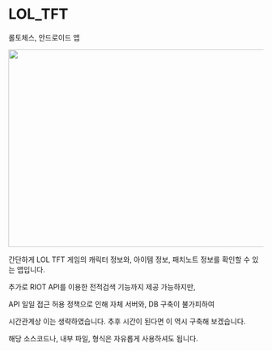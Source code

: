 # LOL_TFT
롤토체스, 안드로이드 앱


<center><img src="https://user-images.githubusercontent.com/16573620/71223470-71e0cf80-2317-11ea-8bbe-9f0b4df970a2.png" width="520" height="390"></center>


간단하게 LOL TFT 게임의 캐릭터 정보와, 아이템 정보, 패치노트 정보를 확인할 수 있는 앱입니다.

추가로 RIOT API를 이용한 전적검색 기능까지 제공 가능하지만, 

API 일일 접근 허용 정책으로 인해 자체 서버와, DB 구축이 불가피하여

시간관계상 이는 생략하였습니다. 추후 시간이 된다면 이 역시 구축해 보겠습니다.



해당 소스코드나, 내부 파일, 형식은 자유롭게 사용하셔도 됩니다.
